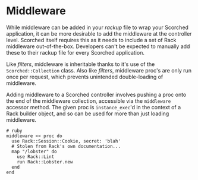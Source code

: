 Middleware
==========

While middleware can be added in your _rackup_ file to wrap your Scorched application, it can be more desirable to add the middleware at the controller level. Scorched itself requires this as it needs to include a set of Rack middleware out-of-the-box. Developers can't be expected to manually add these to their rackup file for every Scorched application.

Like _filters_, middleware is inheritable thanks to it's use of the ``Scorched::Collection`` class. Also like _filters_, middleware proc's are only run once per request, which prevents unintended double-loading of middleware.

Adding middleware to a Scorched controller involves pushing a proc onto the end of the middleware collection, accessible via the ``middleware`` accessor method. The given proc is ``instance_exec``'d in the context of a Rack builder object, and so can be used for more than just loading middleware. 

    # ruby
    middleware << proc do
      use Rack::Session::Cookie, secret: 'blah'
      # Stolen from Rack's own documentation...
      map "/lobster" do
        use Rack::Lint
        run Rack::Lobster.new
      end
    end
